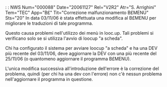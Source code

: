  :  : NWS Num="000088" Date="20061127" Rel="V2R2" Atr="S. Arrighini" Tem="TEC" App="B£" Tit="Correzione malfunzionamento B£MENU" Sts="20"
In data 03/11/06 è stata effettuata una modifica al B£MENU per migliorare le traduzioni di tale programma.

Questo causa problemi nell'utilizzo dei menù in looc.up.
Tali problemi si verificano solo se si utilizza l'avvio di loocup "a scheda".

Chi ha configurato il sistema per avviare loocup "a scheda" e ha una DEV più recente del 03/11/06,
deve aggiornare la DEV con una più recente del 25/11/06 (o quantomeno aggiornare il programma B£MENU).

L'unica modifica successiva all'introduzione dell'errore è la correzione del problema, quindi (per chi ha una dev con l'errore) non c'è nessun problema nell'aggiornare il programma in questione.
